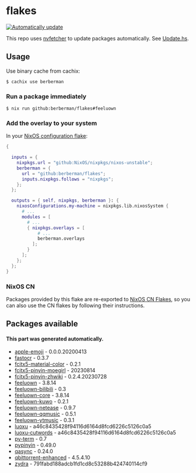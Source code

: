 # flakes

[![Automatically update](https://github.com/berberman/flakes/actions/workflows/nvfetcher.yaml/badge.svg)](https://github.com/berberman/flakes/actions/workflows/nvfetcher.yaml)

This repo uses [nvfetcher](https://github.com/berberman/nvfetcher) to update packages automatically.
See [Update.hs](Update.hs).

## Usage

Use binary cache from cachix:

```
$ cachix use berberman
```

### Run a package immediately

```
$ nix run github:berberman/flakes#feeluown
```

### Add the overlay to your system

In your [NixOS configuration flake](https://www.tweag.io/blog/2020-07-31-nixos-flakes/):

```nix
{

  inputs = {
    nixpkgs.url = "github:NixOS/nixpkgs/nixos-unstable";
    berberman = {
      url = "github:berberman/flakes";
      inputs.nixpkgs.follows = "nixpkgs";
    };
  };

  outputs = { self, nixpkgs, berberman }: {
    nixosConfigurations.my-machine = nixpkgs.lib.nixosSystem {
      # ...
      modules = [
        # ...
        { nixpkgs.overlays = [ 
            # ...
            berberman.overlays
          ]; 
        }
      ];
    };
  };
}
```

### NixOS CN

Packages provided by this flake are re-exported to [NixOS CN Flakes](https://github.com/nixos-cn/flakes),
so you can also use the CN flakes by following their instructions.

## Packages available

#### This part was generated automatically.

* [apple-emoji](https://github.com/samuelngs/apple-emoji-linux) - 0.0.0.20200413
* [fastocr](https://github.com/BruceZhang1993/FastOCR) - 0.3.7
* [fcitx5-material-color](https://github.com/hosxy/Fcitx5-Material-Color) - 0.2.1
* [fcitx5-pinyin-moegirl](https://github.com/outloudvi/mw2fcitx) - 20230814
* [fcitx5-pinyin-zhwiki](https://github.com/felixonmars/fcitx5-pinyin-zhwiki) - 0.2.4.20230728
* [feeluown](https://github.com/feeluown/FeelUOwn) - 3.8.14
* [feeluown-bilibili](https://github.com/feeluown/feeluown-bilibili) - 0.3
* [feeluown-core](https://github.com/feeluown/FeelUOwn) - 3.8.14
* [feeluown-kuwo](https://github.com/feeluown/feeluown-kuwo) - 0.2.1
* [feeluown-netease](https://github.com/feeluown/feeluown-netease) - 0.9.7
* [feeluown-qqmusic](https://github.com/feeluown/feeluown-qqmusic) - 0.5.1
* [feeluown-ytmusic](https://github.com/feeluown/feeluown-ytmusic) - 0.3.1
* [luoxu](https://github.com/lilydjwg/luoxu) - a46c8435428f94116d6164d8fcd6226c5126c0a5
* [luoxu-cutwords](https://github.com/lilydjwg/luoxu) - a46c8435428f94116d6164d8fcd6226c5126c0a5
* [py-term](https://github.com/gravmatt/py-term) - 0.7
* [pypinyin](https://github.com/mozillazg/python-pinyin) - 0.49.0
* [qasync](https://github.com/CabbageDevelopment/qasync) - 0.24.0
* [qbittorrent-enhanced](https://github.com/c0re100/qBittorrent-Enhanced-Edition) - 4.5.4.10
* [zydra](https://github.com/hamedA2/Zydra) - 791fabd188adcb1fd1cd8c53288b424740114cf9

